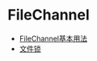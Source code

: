 # FileChannel

* [FileChannel基本用法](/channeltong-dao/filechannel/filechannelji-ben-yong-fa.md)
* [文件锁](#)





